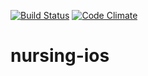 [![Build Status](https://travis-ci.org/kinddevelopment/nursing-ios.svg?branch=master)](https://travis-ci.org/kinddevelopment/nursing-ios)
[![Code Climate](https://codeclimate.com/github/kinddevelopment/nursing-ios/badges/gpa.svg)](https://codeclimate.com/github/kinddevelopment/nursing-ios)
# nursing-ios
